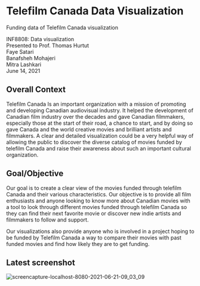 # Telefilm Canada Data Visualization
Funding data of Telefilm Canada visualization


INF8808: Data visualization\
Presented to Prof. Thomas Hurtut\
Faye Satari\
Banafsheh Mohajeri\
Mitra Lashkari\
June 14, 2021

## Overall Context

Telefilm Canada Is an important organization with a mission of promoting and developing Canadian audiovisual industry. It  helped the development of Canadian film industry over the decades and gave Canadian filmmakers, especially those at the start of their road, a chance to start, and by doing so gave Canada and the world creative movies and brilliant artists and filmmakers. A clear and detailed visualization could be a very helpful way of allowing the public to discover the diverse catalog of movies funded by telefilm Canada and raise their awareness about such an important cultural organization. 


## Goal/Objective

Our goal is to create a clear view of the movies funded through telefilm Canada and their various characteristics. Our objective is to provide all film enthusiasts and anyone looking to know more about Canadian movies with a tool to look through different movies funded through telefilm Canada so they can find their next favorite movie or discover new indie artists and filmmakers to follow and support. 

Our visualizations also provide anyone who is involved in a project hoping to be funded by Telefilm Canada a way to compare their movies with past funded movies and find how likely they are to get funding. 

## Latest screenshot

![screencapture-localhost-8080-2021-06-21-09_03_09](https://user-images.githubusercontent.com/71412070/122766772-e4659f00-d26f-11eb-9498-3b79d13245b1.png)
